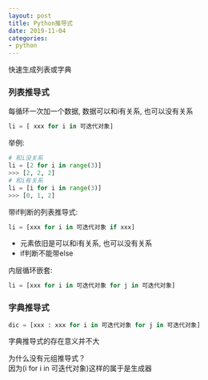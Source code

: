 ```yaml
---
layout: post
title: Python推导式
date: 2019-11-04
categories:
- python
---
```


快速生成列表或字典<br>

### 列表推导式
每循环一次加一个数据, 数据可以和i有关系, 也可以没有关系<br>
```python
li = [ xxx for i in 可迭代对象]
```

举例:
```python
# 和i没关系
li = [2 for i in range(3)]
>>> [2, 2, 2]
# 和i有关系
li = [i for i in range(3)]
>>> [0, 1, 2]
```

带if判断的列表推导式:
```python
li = [xxx for i in 可迭代对象 if xxx]
```
* 元素依旧是可以和i有关系, 也可以没有关系
* if判断不能带else

内层循环嵌套:
```python
li = [xxx for i in 可迭代对象 for j in 可迭代对象]
```

### 字典推导式
```python
dic = [xxx : xxx for i in 可迭代对象 for j in 可迭代对象]
```
字典推导式的存在意义并不大<br>

为什么没有元组推导式？<br>
因为(i for i in 可迭代对象)这样的属于是生成器<br>



